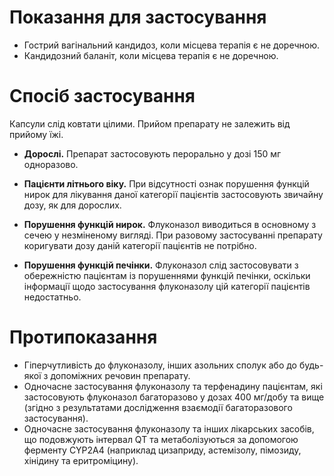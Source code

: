 <!-- 
api: флуконазол
atc: J02AC01
src: UA/7001/01/02
-->

# Показання для застосування

* Гострий вагінальний кандидоз, коли місцева терапія є не доречною.
* Кандидозний баланіт, коли місцева терапія є не доречною.

# Спосіб застосування

Капсули слід ковтати цілими. Прийом препарату не залежить від прийому їжі.

* __Дорослі.__ Препарат застосовують перорально у дозі 150 мг одноразово.

* __Пацієнти літнього віку.__ При відсутності ознак порушення функцій нирок для лікування даної категорії пацієнтів застосовують звичайну дозу, як для дорослих.

* __Порушення функцій нирок.__ Флуконазол виводиться в основному з сечею у незміненому вигляді. При разовому застосуванні препарату коригувати дозу даній категорії пацієнтів не потрібно.

* __Порушення функцій печінки.__ Флуконазол слід застосовувати з обережністю пацієнтам із порушеннями функцій печінки, оскільки інформації щодо застосування флуконазолу цій категорії пацієнтів недостатньо.

# Протипоказання

* Гіперчутливість до флуконазолу, інших азольних сполук або до будь-якої з допоміжних речовин препарату.
* Одночасне застосування флуконазолу та терфенадину пацієнтам, які застосовують флуконазол багаторазово у дозах 400 мг/добу та вище (згідно з результатами дослідження взаємодії багаторазового застосування).
* Одночасне застосування флуконазолу та інших лікарських засобів, що подовжують інтервал QT та метаболізуються за допомогою ферменту CYP2A4 (наприклад цизаприду, астемізолу, пімозиду, хінідину та еритроміцину).